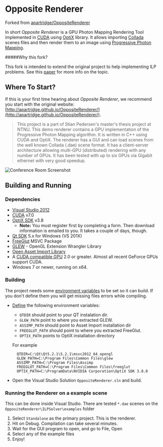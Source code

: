 
# Opposite Renderer
Forked from [apartridge/OppositeRenderer](https://github.com/apartridge/OppositeRenderer)

In short *Opposite Renderer* is a GPU Photon Mapping Rendering Tool implemented in [CUDA](https://wikipedia.org/wiki/CUDA) using [OptiX](https://en.wikipedia.org/wiki/OptiX) library. It allows importing [Collada](https://en.wikipedia.org/wiki/Collada) scenes files and then render them to an image using [Progressive Photon Mapping](http://www.cgg.unibe.ch/publications/2011/progressive-photon-mapping-a-probabilistic-approach).

#####Why this fork?

This fork is intended to extend the original project to help implementing ILP problems. See this [paper](http://ima.udg.es/~dagush/papers/surveyInvLighting.pdf) for more info on the topic.

## Where To Start?
If this is your first time hearing about *Opposite Renderer*, we recommend you start with the original website: [http://apartridge.github.io/OppositeRenderer/](http://apartridge.github.io/OppositeRenderer/).


> This project is a part of Stian Pedersen's master's thesis project at NTNU. This demo renderer contains a GPU implementation of the Progressive Photon Mapping algorithm. It is written in C++ using CUDA and OptiX. The renderer has a GUI and can load scenes from the well known Collada (.dae) scene format. It has a client-server architecture allowing multi-GPU (distributed) rendering with any number of GPUs. It has been tested with up to six GPUs via Gigabit ethernet with very good speedup. 

![Conference Room Screenshot](http://apartridge.github.io/OppositeRenderer/images/thumbs/oppositeRendererScreenshot.png)


## Building and Running

### Dependencies

- [Visual Studio 2012](http://www.visualstudio.com/)
- [CUDA](https://developer.nvidia.com/cuda-downloads) v7.0 
- [OptiX SDK](https://developer.nvidia.com/download) v3.8
   - **Note:** You must register first by completing a form. Then download information is emailed to you. It takes a couple of days, though.
- [Qt SDK](http://qt-project.org/downloads) 5.x for Windows (VS 201X)
- [FreeGlut](http://www.transmissionzero.co.uk/software/freeglut-devel/) MSVC Package
- [GLEW](http://sourceforge.net/projects/glew/files/) - OpenGL Extension Wrangler Library  
- [Open Asset Import Library](http://sourceforge.net/projects/assimp/files/)
- A [CUDA compatible GPU](https://developer.nvidia.com/cuda-gpus) 2.0 or greater. Almost all recent GeForce GPUs support CUDA.
- Windows 7 or newer, running on x64.



### Building

The project needs some [environment variables](http://environmentvariables.org/Main_Page#Environment_variables) to be set so it can build. If you don't define them you will get missing files errors while compiling.
 
* [Define](http://environmentvariables.org/Getting_and_setting_environment_variables) the following environment variables:

	- `QTDIR` should point to your QT instalation dir.
	- `GLEW_PATH` point to where you extracted GLEW.
	- `ASSIMP_PATH` should point to Asset Import installation dir 
	- `FREEGLUT_PATH` should point to where you extracted FreeGlut.
	- `OPTIX_PATH` points to OptiX installation directory
	
	For example
	
	    QTDIR=C:\Qt\Qt5.2.1\5.2.1\msvc2012_64_opengl
	    GLEW_PATH=C:\Program Files\Common Files\glew
	    ASSIMP_PATH=C:\Program Files\Assimp
	    FREEGLUT_PATH=C:\Program Files\Common Files\freeglut
	    OPTIX_PATH=C:\ProgramData\NVIDIA Corporation\OptiX SDK 3.8.0

* Open the Visual Studio Solution `OppositeRenderer.sln` and build.

### Running the Renderer on a example scene

This can be done inside Visual Studio. There are tested `*.dae` scenes on the `OppositeRenderer\ILPSolver\examples` folder

1. Select `Standalone` as the primary project. This is the renderer.
2. Hit on Debug. Compilation can take several minutes.
3. Wait for the GUI program to open, and go to File, Open
4. Select any of the example files
5. Enjoy!
